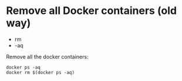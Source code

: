 # Remove all Docker containers (old way)

* rm
* -aq

Remove all the docker containers:

```
docker ps -aq
docker rm $(docker ps -aq)
```


